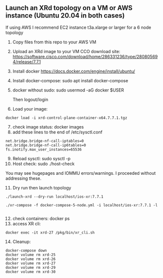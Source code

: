 ## Launch an XRd topology on a VM or AWS instance (Ubuntu 20.04 in both cases)

If using AWS I recommend EC2 instance t3a.xlarge or larger for a 6 node topology

1. Copy files from this repo to your AWS VM
2. Upload an XRd image to your VM
      CCO download site: https://software.cisco.com/download/home/286331236/type/280805694/release/7.7.1
5. Install docker https://docs.docker.com/engine/install/ubuntu/
6. Install docker-compose: sudo apt install docker-compose
7. docker without sudo:  sudo usermod -aG docker $USER
      
      Then logout/login
7. Load your image:
```
docker load -i xrd-control-plane-container-x64.7.7.1.tgz
```
7. check image status: docker images
8. add these lines to the end of /etc/sysctl.conf 
```
net.bridge.bridge-nf-call-iptables=0
net.bridge.bridge-nf-call-ip6tables=0
fs.inotify.max_user_instances=65536
```
9. Reload sysctl:  sudo sysctl -p
10. Host check:  sudo ./host-check 
   
   You may see hugepages and IOMMU errors/warnings. I proceeded without addressing these.
  
11. Dry run then launch topology
```
./launch-xrd --dry-run localhost/ios-xr:7.7.1
  
./xr-compose -f docker-compose-5-node.yml -i localhost/ios-xr:7.7.1 -l
  
```
12. check containers: docker ps
13. access XR cli:
```
docker exec -it xrd-27 /pkg/bin/xr_cli.sh
```

14. Cleanup:
```
docker-compose down
docker volume rm xrd-25
docker volume rm xrd-26
docker volume rm xrd-27
docker volume rm xrd-29
docker volume rm xrd-30
```
